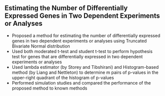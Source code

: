 <h2>Estimating the Number of Differentially Expressed Genes in Two Dependent Experiments or Analyses</h2>
<ul>
  <li>Proposed a method for estimating the number of differentially expressed genes in two dependent experiments or analyses using Truncated Bivariate Normal distribution</li>
<li>Used both moderated t-test and student t-test to perform hypothesis test for genes that are differentially expressed in two dependent experiments or analyses</li>
<li>Used lambda estimator (by Storey and Tibshirani) and Histogram-based method (by Liang and Nettleton) 
  to determine m pairs of p-values in the upper-right quadrant of the histogram of p-values</li>
  <li>Performed simulation studies and compared the performance of the proposed method to known methods</li>
  </ul>
